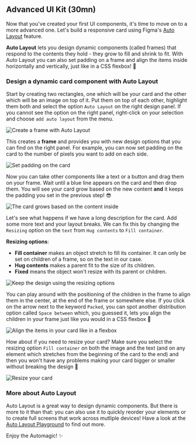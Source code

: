 ## Advanced UI Kit (30mn)

Now that you've created your first UI components, it's time to move on to a more advanced one. Let's build a responsive card using Figma's [Auto Layout](https://help.figma.com/hc/en-us/articles/360040451373-Create-dynamic-designs-with-Auto-layout) feature.

**Auto Layout** lets you design dynamic components (called frames) that respond to the contents they hold - they grow to fill and shrink to fit. With Auto Layout you can also set padding on a frame and align the items inside horizontally and vertically, just like in a CSS flexbox! 💪

### Design a dynamic card component with Auto Layout

Start by creating two rectangles, one which will be your card and the other which will be an image on top of it. Put them on top of each other, highlight them both and select the option `Auto Layout` on the right design panel. If you cannot see the option on the right panel, right-click on your selection and choose `add auto layout` from the menu.

![Create a frame with Auto Layout](https://raw.githubusercontent.com/lewagon/fullstack-images/master/frontend/pds_auto_layout_one.gif)

This creates a **frame** and provides you with new design options that you can find on the right panel. For example, you can now set padding on the card to the number of pixels you want to add on each side.

![Set padding on the card](https://raw.githubusercontent.com/lewagon/fullstack-images/master/frontend/pds_auto_layout_two.png)

Now you can take other components like a text or a button and drag them on your frame. Wait until a blue line appears on the card and then drop them. You will see your card grow based on the new content **and** it keeps the padding you set in the previous step! 😎

![The card grows based on the content inside](https://raw.githubusercontent.com/lewagon/fullstack-images/master/frontend/pds_auto_layout_three.gif)

Let's see what happens if we have a long description for the card. Add some more text and your layout breaks. We can fix this by changing the `Resizing` option on the `text` from `Hug contents` to `Fill container`.

**Resizing options**:
- **Fill container** makes an object stretch to fill its container. It can only be set on children of a frame, so on the text in our case.
- **Hug contents** makes a parent fit to the size of its children.
- **Fixed** means the object won't resize with its parent or children.

![Keep the design using the resizing options](https://raw.githubusercontent.com/lewagon/fullstack-images/master/frontend/pds_auto_layout_four.gif)

You can play around with the positioning of the children in the frame to align them in the center, at the end of the frame or somewhere else. If you click on the arrow next to the keyword `Packed`, you can spot another distribution option called `Space between` which, you guessed it, lets you align the children in your frame just like you would in a CSS flexbox 🤩

![Align the items in your card like in a flexbox](https://raw.githubusercontent.com/lewagon/fullstack-images/master/frontend/pds_auto_layout_five.png)

How about if you need to resize your card? Make sure you select the resizing option `Fill container` on both the image and the text (and on any element which stretches from the beginning of the card to the end) and then you won't have any problems making your card bigger or smaller without breaking the design 🎉

![Resize your card](https://raw.githubusercontent.com/lewagon/fullstack-images/master/frontend/pds_auto_layout_six.gif)

### More about Auto Layout

Auto Layout is a great way to design dynamic components. But there is more to it than that: you can also use it to quickly reorder your elements or to create full screens that work across mutliple devices! Have a look at the [Auto Layout Playground](https://www.figma.com/community/file/784448220678228461) to find out more.

Enjoy the Automagic! ✨
